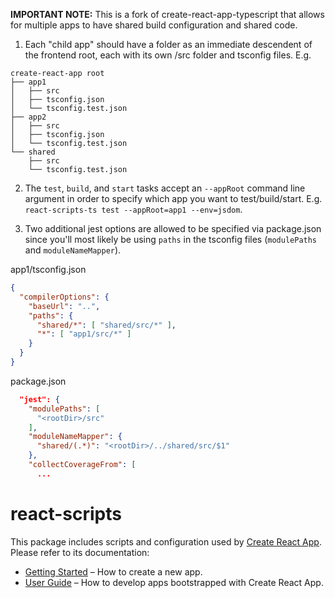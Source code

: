 **IMPORTANT NOTE:** This is a fork of create-react-app-typescript that allows for multiple apps to have shared build configuration and shared code.

1. Each "child app" should have a folder as an immediate descendent of the frontend root, each with its own /src folder and tsconfig files. E.g.
```
create-react-app root
├── app1
│   ├── src
│   ├── tsconfig.json
│   └── tsconfig.test.json
├── app2
│   ├── src
│   ├── tsconfig.json
│   └── tsconfig.test.json
└── shared
    ├── src
    └── tsconfig.test.json
```

2. The `test`, `build`, and `start` tasks accept an `--appRoot` command line argument in order to specify which app you want to test/build/start. E.g. `react-scripts-ts test --appRoot=app1 --env=jsdom`.

3. Two additional jest options are allowed to be specified via package.json since you'll most likely be using `paths` in the tsconfig files (`modulePaths` and `moduleNameMapper`).

app1/tsconfig.json
```json
{
  "compilerOptions": {
    "baseUrl": "..",
    "paths": {
      "shared/*": [ "shared/src/*" ],
      "*": [ "app1/src/*" ]
    }
  }
}
```

package.json
```json
  "jest": {
    "modulePaths": [
      "<rootDir>/src"
    ],
    "moduleNameMapper": {
      "shared/(.*)": "<rootDir>/../shared/src/$1"
    },
    "collectCoverageFrom": [
      ...
```

# react-scripts

This package includes scripts and configuration used by [Create React App](https://github.com/facebookincubator/create-react-app).<br>
Please refer to its documentation:

* [Getting Started](https://github.com/facebookincubator/create-react-app/blob/master/README.md#getting-started) – How to create a new app.
* [User Guide](https://github.com/facebookincubator/create-react-app/blob/master/packages/react-scripts/template/README.md) – How to develop apps bootstrapped with Create React App.
